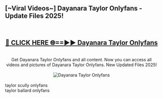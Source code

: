 <h2>[~Viral Videos~] Dayanara Taylor Onlyfans - Update Files 2025!</h2>
<br>
<div align="center">
<h2><a href="https://betterlinks.top/A2PfLJ" rel="nofollow">🔴 CLICK HERE 🌐==►► Dayanara Taylor Onlyfans</a></h2>
<br>
Get Dayanara Taylor Onlyfans and all content. Now you can access all videos and pictures of Dayanara Taylor Onlyfans. New Updated Files 2025!
<br>
<br>
<a href="https://betterlinks.top/A2PfLJ" rel="nofollow" data-target="animated-image.originalLink"><img src="https://i.ibb.co.com/WyWwxjT/player-gif2.gif" alt="Dayanara Taylor Onlyfans" style="max-width: 100%; display: inline-block;" data-target="animated-image.originalImage"></a>
</div>
<br>
taylor scully onlyfans<br>
taylor ballard onlyfans